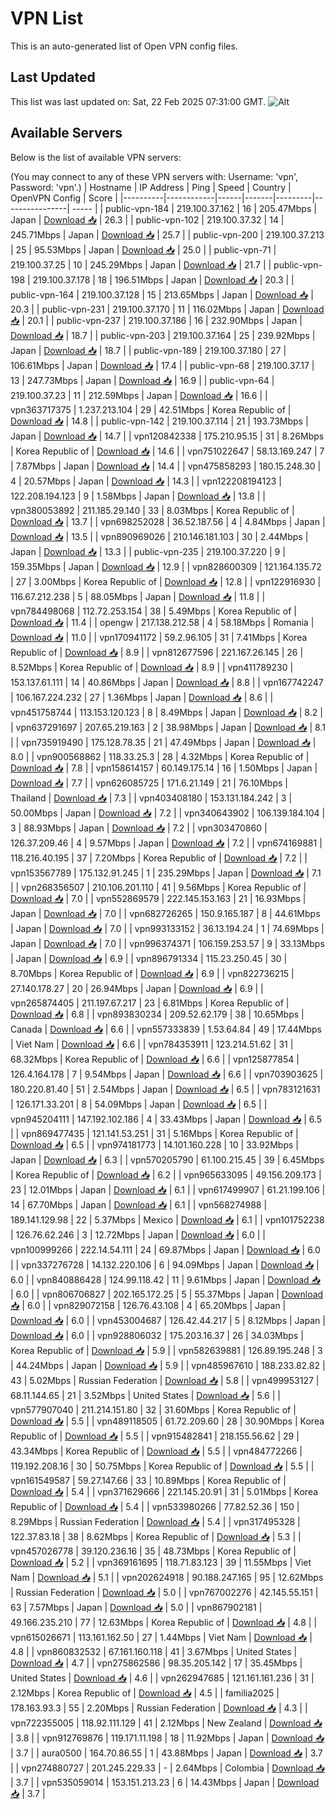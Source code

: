 # VPN List

This is an auto-generated list of Open VPN config files.

## Last Updated

This list was last updated on: Sat, 22 Feb 2025 07:31:00 GMT.
![Alt](https://repobeats.axiom.co/api/embed/186b98318ef1479477931607c1ad7d823f12451f.svg "Repobeats analytics image")

## Available Servers

Below is the list of available VPN servers:

(You may connect to any of these VPN servers with: Username: 'vpn', Password: 'vpn'.)
| Hostname | IP Address | Ping | Speed | Country | OpenVPN Config | Score |
|----------|------------|------|-------|---------|----------------| ----- |
| public-vpn-184 | 219.100.37.162 | 16 | 205.47Mbps | Japan | [Download 📥](./configs/server_0_JP.ovpn) | 26.3 |
| public-vpn-102 | 219.100.37.32 | 14 | 245.71Mbps | Japan | [Download 📥](./configs/server_1_JP.ovpn) | 25.7 |
| public-vpn-200 | 219.100.37.213 | 25 | 95.53Mbps | Japan | [Download 📥](./configs/server_2_JP.ovpn) | 25.0 |
| public-vpn-71 | 219.100.37.25 | 10 | 245.29Mbps | Japan | [Download 📥](./configs/server_3_JP.ovpn) | 21.7 |
| public-vpn-198 | 219.100.37.178 | 18 | 196.51Mbps | Japan | [Download 📥](./configs/server_4_JP.ovpn) | 20.3 |
| public-vpn-164 | 219.100.37.128 | 15 | 213.65Mbps | Japan | [Download 📥](./configs/server_5_JP.ovpn) | 20.3 |
| public-vpn-231 | 219.100.37.170 | 11 | 116.02Mbps | Japan | [Download 📥](./configs/server_6_JP.ovpn) | 20.1 |
| public-vpn-237 | 219.100.37.186 | 16 | 232.90Mbps | Japan | [Download 📥](./configs/server_7_JP.ovpn) | 18.7 |
| public-vpn-203 | 219.100.37.164 | 25 | 239.92Mbps | Japan | [Download 📥](./configs/server_8_JP.ovpn) | 18.7 |
| public-vpn-189 | 219.100.37.180 | 27 | 106.61Mbps | Japan | [Download 📥](./configs/server_9_JP.ovpn) | 17.4 |
| public-vpn-68 | 219.100.37.17 | 13 | 247.73Mbps | Japan | [Download 📥](./configs/server_10_JP.ovpn) | 16.9 |
| public-vpn-64 | 219.100.37.23 | 11 | 212.59Mbps | Japan | [Download 📥](./configs/server_11_JP.ovpn) | 16.6 |
| vpn363717375 | 1.237.213.104 | 29 | 42.51Mbps | Korea Republic of | [Download 📥](./configs/server_12_KR.ovpn) | 14.8 |
| public-vpn-142 | 219.100.37.114 | 21 | 193.73Mbps | Japan | [Download 📥](./configs/server_13_JP.ovpn) | 14.7 |
| vpn120842338 | 175.210.95.15 | 31 | 8.26Mbps | Korea Republic of | [Download 📥](./configs/server_14_KR.ovpn) | 14.6 |
| vpn751022647 | 58.13.169.247 | 7 | 7.87Mbps | Japan | [Download 📥](./configs/server_15_JP.ovpn) | 14.4 |
| vpn475858293 | 180.15.248.30 | 4 | 20.57Mbps | Japan | [Download 📥](./configs/server_16_JP.ovpn) | 14.3 |
| vpn122208194123 | 122.208.194.123 | 9 | 1.58Mbps | Japan | [Download 📥](./configs/server_17_JP.ovpn) | 13.8 |
| vpn380053892 | 211.185.29.140 | 33 | 8.03Mbps | Korea Republic of | [Download 📥](./configs/server_18_KR.ovpn) | 13.7 |
| vpn698252028 | 36.52.187.56 | 4 | 4.84Mbps | Japan | [Download 📥](./configs/server_19_JP.ovpn) | 13.5 |
| vpn890969026 | 210.146.181.103 | 30 | 2.44Mbps | Japan | [Download 📥](./configs/server_20_JP.ovpn) | 13.3 |
| public-vpn-235 | 219.100.37.220 | 9 | 159.35Mbps | Japan | [Download 📥](./configs/server_21_JP.ovpn) | 12.9 |
| vpn828600309 | 121.164.135.72 | 27 | 3.00Mbps | Korea Republic of | [Download 📥](./configs/server_22_KR.ovpn) | 12.8 |
| vpn122916930 | 116.67.212.238 | 5 | 88.05Mbps | Japan | [Download 📥](./configs/server_23_JP.ovpn) | 11.8 |
| vpn784498068 | 112.72.253.154 | 38 | 5.49Mbps | Korea Republic of | [Download 📥](./configs/server_24_KR.ovpn) | 11.4 |
| opengw | 217.138.212.58 | 4 | 58.18Mbps | Romania | [Download 📥](./configs/server_25_RO.ovpn) | 11.0 |
| vpn170941172 | 59.2.96.105 | 31 | 7.41Mbps | Korea Republic of | [Download 📥](./configs/server_26_KR.ovpn) | 8.9 |
| vpn812677596 | 221.167.26.145 | 26 | 8.52Mbps | Korea Republic of | [Download 📥](./configs/server_27_KR.ovpn) | 8.9 |
| vpn411789230 | 153.137.61.111 | 14 | 40.86Mbps | Japan | [Download 📥](./configs/server_28_JP.ovpn) | 8.8 |
| vpn167742247 | 106.167.224.232 | 27 | 1.36Mbps | Japan | [Download 📥](./configs/server_29_JP.ovpn) | 8.6 |
| vpn451758744 | 113.153.120.123 | 8 | 8.49Mbps | Japan | [Download 📥](./configs/server_30_JP.ovpn) | 8.2 |
| vpn637291697 | 207.65.219.163 | 2 | 38.98Mbps | Japan | [Download 📥](./configs/server_31_JP.ovpn) | 8.1 |
| vpn735919490 | 175.128.78.35 | 21 | 47.49Mbps | Japan | [Download 📥](./configs/server_32_JP.ovpn) | 8.0 |
| vpn900568862 | 118.33.25.3 | 28 | 4.32Mbps | Korea Republic of | [Download 📥](./configs/server_33_KR.ovpn) | 7.8 |
| vpn158614157 | 60.149.175.14 | 16 | 1.50Mbps | Japan | [Download 📥](./configs/server_34_JP.ovpn) | 7.7 |
| vpn626085725 | 171.6.21.149 | 21 | 76.10Mbps | Thailand | [Download 📥](./configs/server_35_TH.ovpn) | 7.3 |
| vpn403408180 | 153.131.184.242 | 3 | 50.00Mbps | Japan | [Download 📥](./configs/server_36_JP.ovpn) | 7.2 |
| vpn340643902 | 106.139.184.104 | 3 | 88.93Mbps | Japan | [Download 📥](./configs/server_37_JP.ovpn) | 7.2 |
| vpn303470860 | 126.37.209.46 | 4 | 9.57Mbps | Japan | [Download 📥](./configs/server_38_JP.ovpn) | 7.2 |
| vpn674169881 | 118.216.40.195 | 37 | 7.20Mbps | Korea Republic of | [Download 📥](./configs/server_39_KR.ovpn) | 7.2 |
| vpn153567789 | 175.132.91.245 | 1 | 235.29Mbps | Japan | [Download 📥](./configs/server_40_JP.ovpn) | 7.1 |
| vpn268356507 | 210.106.201.110 | 41 | 9.56Mbps | Korea Republic of | [Download 📥](./configs/server_41_KR.ovpn) | 7.0 |
| vpn552869579 | 222.145.153.163 | 21 | 16.93Mbps | Japan | [Download 📥](./configs/server_42_JP.ovpn) | 7.0 |
| vpn682726265 | 150.9.165.187 | 8 | 44.61Mbps | Japan | [Download 📥](./configs/server_43_JP.ovpn) | 7.0 |
| vpn993133152 | 36.13.194.24 | 1 | 74.69Mbps | Japan | [Download 📥](./configs/server_44_JP.ovpn) | 7.0 |
| vpn996374371 | 106.159.253.57 | 9 | 33.13Mbps | Japan | [Download 📥](./configs/server_45_JP.ovpn) | 6.9 |
| vpn896791334 | 115.23.250.45 | 30 | 8.70Mbps | Korea Republic of | [Download 📥](./configs/server_46_KR.ovpn) | 6.9 |
| vpn822736215 | 27.140.178.27 | 20 | 26.94Mbps | Japan | [Download 📥](./configs/server_47_JP.ovpn) | 6.9 |
| vpn265874405 | 211.197.67.217 | 23 | 6.81Mbps | Korea Republic of | [Download 📥](./configs/server_48_KR.ovpn) | 6.8 |
| vpn893830234 | 209.52.62.179 | 38 | 10.65Mbps | Canada | [Download 📥](./configs/server_49_CA.ovpn) | 6.6 |
| vpn557333839 | 1.53.64.84 | 49 | 17.44Mbps | Viet Nam | [Download 📥](./configs/server_50_VN.ovpn) | 6.6 |
| vpn784353911 | 123.214.51.62 | 31 | 68.32Mbps | Korea Republic of | [Download 📥](./configs/server_51_KR.ovpn) | 6.6 |
| vpn125877854 | 126.4.164.178 | 7 | 9.54Mbps | Japan | [Download 📥](./configs/server_52_JP.ovpn) | 6.6 |
| vpn703903625 | 180.220.81.40 | 51 | 2.54Mbps | Japan | [Download 📥](./configs/server_53_JP.ovpn) | 6.5 |
| vpn783121631 | 126.171.33.201 | 8 | 54.09Mbps | Japan | [Download 📥](./configs/server_54_JP.ovpn) | 6.5 |
| vpn945204111 | 147.192.102.186 | 4 | 33.43Mbps | Japan | [Download 📥](./configs/server_55_JP.ovpn) | 6.5 |
| vpn869477435 | 121.141.53.251 | 31 | 5.16Mbps | Korea Republic of | [Download 📥](./configs/server_56_KR.ovpn) | 6.5 |
| vpn974181773 | 14.101.160.228 | 10 | 33.92Mbps | Japan | [Download 📥](./configs/server_57_JP.ovpn) | 6.3 |
| vpn570205790 | 61.100.215.45 | 39 | 6.45Mbps | Korea Republic of | [Download 📥](./configs/server_58_KR.ovpn) | 6.2 |
| vpn965633095 | 49.156.209.173 | 23 | 12.01Mbps | Japan | [Download 📥](./configs/server_59_JP.ovpn) | 6.1 |
| vpn617499907 | 61.21.199.106 | 14 | 67.70Mbps | Japan | [Download 📥](./configs/server_60_JP.ovpn) | 6.1 |
| vpn568274988 | 189.141.129.98 | 22 | 5.37Mbps | Mexico | [Download 📥](./configs/server_61_MX.ovpn) | 6.1 |
| vpn101752238 | 126.76.62.246 | 3 | 12.72Mbps | Japan | [Download 📥](./configs/server_62_JP.ovpn) | 6.0 |
| vpn100999266 | 222.14.54.111 | 24 | 69.87Mbps | Japan | [Download 📥](./configs/server_63_JP.ovpn) | 6.0 |
| vpn337276728 | 14.132.220.106 | 6 | 94.09Mbps | Japan | [Download 📥](./configs/server_64_JP.ovpn) | 6.0 |
| vpn840886428 | 124.99.118.42 | 11 | 9.61Mbps | Japan | [Download 📥](./configs/server_65_JP.ovpn) | 6.0 |
| vpn806706827 | 202.165.172.25 | 5 | 55.37Mbps | Japan | [Download 📥](./configs/server_66_JP.ovpn) | 6.0 |
| vpn829072158 | 126.76.43.108 | 4 | 65.20Mbps | Japan | [Download 📥](./configs/server_67_JP.ovpn) | 6.0 |
| vpn453004687 | 126.42.44.217 | 5 | 8.12Mbps | Japan | [Download 📥](./configs/server_68_JP.ovpn) | 6.0 |
| vpn928806032 | 175.203.16.37 | 26 | 34.03Mbps | Korea Republic of | [Download 📥](./configs/server_69_KR.ovpn) | 5.9 |
| vpn582639881 | 126.89.195.248 | 3 | 44.24Mbps | Japan | [Download 📥](./configs/server_70_JP.ovpn) | 5.9 |
| vpn485967610 | 188.233.82.82 | 43 | 5.02Mbps | Russian Federation | [Download 📥](./configs/server_71_RU.ovpn) | 5.8 |
| vpn499953127 | 68.11.144.65 | 21 | 3.52Mbps | United States | [Download 📥](./configs/server_72_US.ovpn) | 5.6 |
| vpn577907040 | 211.214.151.80 | 32 | 31.60Mbps | Korea Republic of | [Download 📥](./configs/server_73_KR.ovpn) | 5.5 |
| vpn489118505 | 61.72.209.60 | 28 | 30.90Mbps | Korea Republic of | [Download 📥](./configs/server_74_KR.ovpn) | 5.5 |
| vpn915482841 | 218.155.56.62 | 29 | 43.34Mbps | Korea Republic of | [Download 📥](./configs/server_75_KR.ovpn) | 5.5 |
| vpn484772266 | 119.192.208.16 | 30 | 50.75Mbps | Korea Republic of | [Download 📥](./configs/server_76_KR.ovpn) | 5.5 |
| vpn161549587 | 59.27.147.66 | 33 | 10.89Mbps | Korea Republic of | [Download 📥](./configs/server_77_KR.ovpn) | 5.4 |
| vpn371629666 | 221.145.20.91 | 31 | 5.01Mbps | Korea Republic of | [Download 📥](./configs/server_78_KR.ovpn) | 5.4 |
| vpn533980266 | 77.82.52.36 | 150 | 8.29Mbps | Russian Federation | [Download 📥](./configs/server_79_RU.ovpn) | 5.4 |
| vpn317495328 | 122.37.83.18 | 38 | 8.62Mbps | Korea Republic of | [Download 📥](./configs/server_80_KR.ovpn) | 5.3 |
| vpn457026778 | 39.120.236.16 | 35 | 48.73Mbps | Korea Republic of | [Download 📥](./configs/server_81_KR.ovpn) | 5.2 |
| vpn369161695 | 118.71.83.123 | 39 | 11.55Mbps | Viet Nam | [Download 📥](./configs/server_82_VN.ovpn) | 5.1 |
| vpn202624918 | 90.188.247.165 | 95 | 12.62Mbps | Russian Federation | [Download 📥](./configs/server_83_RU.ovpn) | 5.0 |
| vpn767002276 | 42.145.55.151 | 63 | 7.57Mbps | Japan | [Download 📥](./configs/server_84_JP.ovpn) | 5.0 |
| vpn867902181 | 49.166.235.210 | 77 | 12.63Mbps | Korea Republic of | [Download 📥](./configs/server_85_KR.ovpn) | 4.8 |
| vpn615026671 | 113.161.162.50 | 27 | 1.44Mbps | Viet Nam | [Download 📥](./configs/server_86_VN.ovpn) | 4.8 |
| vpn860832532 | 67.161.160.118 | 41 | 3.67Mbps | United States | [Download 📥](./configs/server_87_US.ovpn) | 4.7 |
| vpn275862586 | 98.35.205.142 | 17 | 35.45Mbps | United States | [Download 📥](./configs/server_88_US.ovpn) | 4.6 |
| vpn262947685 | 121.161.161.236 | 31 | 2.12Mbps | Korea Republic of | [Download 📥](./configs/server_89_KR.ovpn) | 4.5 |
| familia2025 | 178.163.93.3 | 55 | 2.20Mbps | Russian Federation | [Download 📥](./configs/server_90_RU.ovpn) | 4.3 |
| vpn722355005 | 118.92.111.129 | 41 | 2.12Mbps | New Zealand | [Download 📥](./configs/server_91_NZ.ovpn) | 3.8 |
| vpn912769876 | 119.171.11.198 | 18 | 11.92Mbps | Japan | [Download 📥](./configs/server_92_JP.ovpn) | 3.7 |
| aura0500 | 164.70.86.55 | 1 | 43.88Mbps | Japan | [Download 📥](./configs/server_93_JP.ovpn) | 3.7 |
| vpn274880727 | 201.245.229.33 | - | 2.64Mbps | Colombia | [Download 📥](./configs/server_94_CO.ovpn) | 3.7 |
| vpn535059014 | 153.151.213.23 | 6 | 14.43Mbps | Japan | [Download 📥](./configs/server_95_JP.ovpn) | 3.7 |
